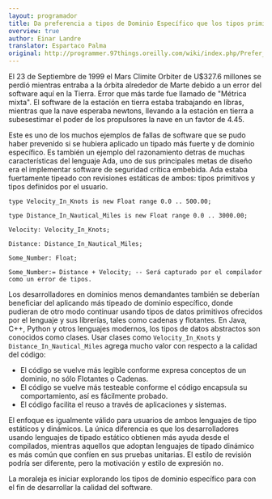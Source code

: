 ```yaml
---
layout: programador
title: Da preferencia a tipos de Dominio Específico que los tipos primitivos
overview: true
author: Einar Landre
translator: Espartaco Palma
original: http://programmer.97things.oreilly.com/wiki/index.php/Prefer_Domain-Specific_Types_to_Primitive_Types
---
```


El 23 de Septiembre de 1999 el Mars Climite Orbiter de U$327.6 millones
se perdió mientras entraba a la órbita alrededor de Marte debido a un
error del software aquí en la Tierra. Error que más tarde fue llamado de
"Métrica mixta". El software de la estación en tierra estaba trabajando
en libras, mientras que la nave esperaba newtons, llevando a la estación
en tierra a subesestimar el poder de los propulsores la nave en un
favtor de 4.45.

Este es uno de los muchos ejemplos de fallas de software que se pudo
haber prevenido si se hubiera aplicado un tipado más fuerte y de dominio
específico. Es también un ejemplo del razonamiento detras de muchas
características del lenguaje Ada, uno de sus principales metas de diseño
era el implementar software de seguridad crítica embebida. Ada estaba
fuertamente tipeado con revisiones estáticas de ambos: tipos primitivos
y tipos definidos por el usuario.

    type Velocity_In_Knots is new Float range 0.0 .. 500.00;

    type Distance_In_Nautical_Miles is new Float range 0.0 .. 3000.00;

    Velocity: Velocity_In_Knots;

    Distance: Distance_In_Nautical_Miles;

    Some_Number: Float;

    Some_Number:= Distance + Velocity; -- Será capturado por el compilador como un error de tipos.

Los desarrolladores en dominios menos demandantes también se deberían
beneficiar del aplicando más tipeado de dominio específico, donde
pudieran de otro modo continuar usando tipos de datos primitivos
ofrecidos por el lenguaje y sus librerías, tales como cadenas y
flotantes. En Java, C++, Python y otros lenguajes modernos, los tipos de
datos abstractos son conocidos como clases. Usar clases como
`Velocity_In_Knots` y `Distance_In_Nautical_Miles` agrega mucho valor
con respecto a la calidad del código:

* El código se vuelve más legible conforme expresa conceptos de un
dominio, no sólo Flotantes o Cadenas.
* El código se vuelve más testeable conforme el código encapsula su
comportamiento, así es fácilmente probado.
* El código facilita el reuso a través de aplicaciones y sistemas.


El enfoque es igualmente válido para usuarios de ambos lenguajes de tipo
estáticos y dinámicos. La única diferencia es que los desarrolladores
usando lenguajes de tipado estático obtienen más ayuda desde el
compilados, mientras aquellos que adoptan lenguajes de tipado dinámico
es más común que confíen en sus pruebas unitarias. El estilo de revisión
podría ser diferente, pero la motivación y estilo de expresión no.

La moraleja es iniciar explorando los tipos de dominio específico para
con el fin de desarrollar la calidad del software.

